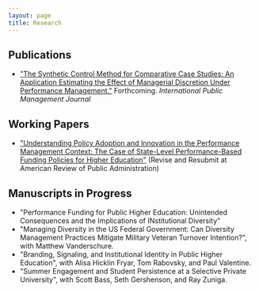 ```yaml
---
layout: page
title: Research
---
```


## Publications ##
- ["The Synthetic Control Method for Comparative Case Studies: An Application Estimating the Effect of Managerial Discretion Under Performance Management."](http://www.tandfonline.com/doi/full/10.1080/10967494.2015.1121178) Forthcoming. _International Public Management Journal_

## Working Papers ##
* ["Understanding Policy Adoption and Innovation in the Performance Management Context: The Case of State-Level Performance-Based Funding Policies for Higher Education"](../Performance-Funding_policy-adoption_birdsall.pdf) (Revise and Resubmit at American Review of Public Administration)

## Manuscripts in Progress ##
* "Performance Funding for Public Higher Education: Unintended Consequences and the Implications of INstitutional Diversity"
* "Managing Diversity in the US Federal Government: Can Diversity Management Practices Mitigate Military Veteran Turnover Intention?", with Matthew Vanderschure.
* "Branding, Signaling, and Institutional Identity in Public Higher Education", with Alisa Hicklin Fryar, Tom Rabovsky, and Paul Valentine.
* "Summer Engagement and Student Persistence at a Selective Private University", with Scott Bass, Seth Gershenson, and Ray Zuniga.